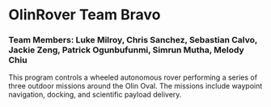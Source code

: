 # OlinRover Team Bravo
### Team Members: Luke Milroy, Chris Sanchez, Sebastian Calvo, Jackie Zeng, Patrick Ogunbufunmi, Simrun Mutha, Melody Chiu

This program controls a wheeled autonomous rover performing a series of three outdoor missions around the Olin Oval. The missions include waypoint navigation, docking, and scientific payload delivery.
